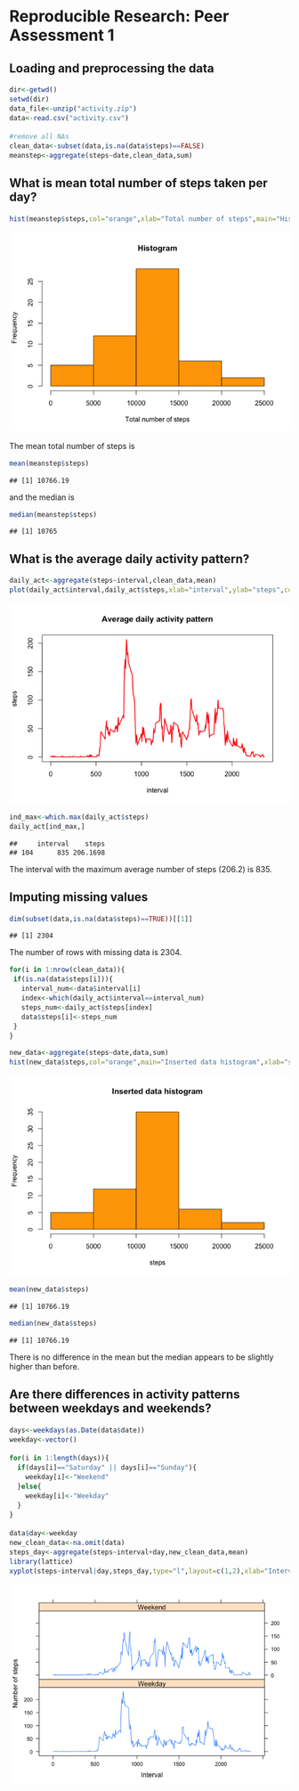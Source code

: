 # Reproducible Research: Peer Assessment 1


## Loading and preprocessing the data

```r
dir<-getwd()
setwd(dir)
data_file<-unzip("activity.zip")
data<-read.csv("activity.csv")

#remove all NAs
clean_data<-subset(data,is.na(data$steps)==FALSE)
meanstep<-aggregate(steps~date,clean_data,sum)
```


## What is mean total number of steps taken per day?

```r
hist(meanstep$steps,col="orange",xlab="Total number of steps",main="Histogram")
```

![](PA1_template_files/figure-html/unnamed-chunk-2-1.png)<!-- -->

The mean total number of steps is 

```r
mean(meanstep$steps) 
```

```
## [1] 10766.19
```
and the median is 

```r
median(meanstep$steps) 
```

```
## [1] 10765
```

## What is the average daily activity pattern?


```r
daily_act<-aggregate(steps~interval,clean_data,mean)
plot(daily_act$interval,daily_act$steps,xlab="interval",ylab="steps",col="red",pch=19,type="l",lwd=2,main="Average daily activity pattern")
```

![](PA1_template_files/figure-html/unnamed-chunk-5-1.png)<!-- -->


```r
ind_max<-which.max(daily_act$steps)
daily_act[ind_max,]
```

```
##     interval    steps
## 104      835 206.1698
```

The interval with the maximum average number of steps (206.2) is 835.


## Imputing missing values


```r
dim(subset(data,is.na(data$steps)==TRUE))[[1]]
```

```
## [1] 2304
```

The number of rows with missing data is 2304.


```r
for(i in 1:nrow(clean_data)){
 if(is.na(data$steps[i])){
   interval_num<-data$interval[i]
   index<-which(daily_act$interval==interval_num)
   steps_num<-daily_act$steps[index]
   data$steps[i]<-steps_num
 } 
}
```


```r
new_data<-aggregate(steps~date,data,sum)
hist(new_data$steps,col="orange",main="Inserted data histogram",xlab="steps")
```

![](PA1_template_files/figure-html/unnamed-chunk-9-1.png)<!-- -->

```r
mean(new_data$steps)
```

```
## [1] 10766.19
```

```r
median(new_data$steps)
```

```
## [1] 10766.19
```

There is no difference in the mean but the median appears to be slightly higher than before. 

## Are there differences in activity patterns between weekdays and weekends?


```r
days<-weekdays(as.Date(data$date))
weekday<-vector()

for(i in 1:length(days)){
  if(days[i]=="Saturday" || days[i]=="Sunday"){
    weekday[i]<-"Weekend"
  }else{
    weekday[i]<-"Weekday"
  }
}

data$day<-weekday
new_clean_data<-na.omit(data)
steps_day<-aggregate(steps~interval+day,new_clean_data,mean)
library(lattice)
xyplot(steps~interval|day,steps_day,type="l",layout=c(1,2),xlab="Interval",ylab="Number of steps")
```

![](PA1_template_files/figure-html/unnamed-chunk-11-1.png)<!-- -->
